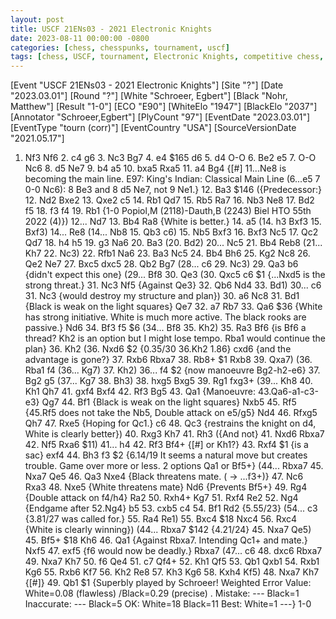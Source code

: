 ```yaml
---
layout: post
title: USCF 21ENs03 - 2021 Electronic Knights
date: 2023-08-11 00:00:00 -0800
categories: [chess, chesspunks, tournament, uscf]
tags: [chess, USCF, tournament, Electronic Knights, competitive chess, Chesspunks, strategy, analysis, results]
---
```


<link rel="stylesheet" type="text/css" href="https://pgn.chessbase.com/CBReplay.css"/>
<script src="https://pgn.chessbase.com/jquery-3.0.0.min.js"></script>
<script src="https://pgn.chessbase.com/cbreplay.js" type="text/javascript"></script>

<div class="cbreplay">
[Event "USCF  21ENs03 - 2021 Electronic Knights"]
[Site "?"]
[Date "2023.03.01"]
[Round "?"]
[White "Schroeer, Egbert"]
[Black "Nohr, Matthew"]
[Result "1-0"]
[ECO "E90"]
[WhiteElo "1947"]
[BlackElo "2037"]
[Annotator "Schroeer,Egbert"]
[PlyCount "97"]
[EventDate "2023.03.01"]
[EventType "tourn (corr)"]
[EventCountry "USA"]
[SourceVersionDate "2021.05.17"]

1. Nf3 Nf6 2. c4 g6 3. Nc3 Bg7 4. e4 $165 d6 5. d4 O-O 6. Be2 e5 7. O-O Nc6 8. d5 Ne7 9. b4 a5 10. bxa5 Rxa5 11. a4 Bg4 {[#] 11...Ne8 is becoming the main line. E97: King's Indian: Classical Main Line (6...e5 7 0-0 Nc6): 8 Be3 and 8 d5 Ne7, not 9 Ne1.} 12. Ba3 $146 ({Predecessor:} 12. Nd2 Bxe2 13. Qxe2 c5 14. Rb1 Qd7 15. Rb5 Ra7 16. Nb3 Ne8 17. Bd2 f5 18. f3 f4 19. Rb1 {1-0 Popiol,M (2118)-Dauth,B (2243) Biel HTO 55th 2022 (4)}) 12... Nd7 13. Bb4 Ra8 {White is better.} 14. a5 (14. h3 Bxf3 15. Bxf3) 14... Re8 (14... Nb8 15. Qb3 c6) 15. Nb5 Bxf3 16. Bxf3 Nc5 17. Qc2 Qd7 18. h4 h5 19. g3 Na6 20. Ba3 (20. Bd2) 20... Nc5 21. Bb4 Reb8 (21... Kh7 22. Nc3) 22. Rfb1 Na6 23. Ba3 Nc5 24. Bb4 Bh6 25. Kg2 Nc8 26. Qe2 Ne7 27. Bxc5 dxc5 28. Qb2 Bg7 (28... c6 29. Nc3) 29. Qa3 b6 {didn't expect this one} (29... Bf8 30. Qe3 (30. Qxc5 c6 $1 {...Nxd5 is the strong threat.} 31. Nc3 Nf5 {Against Qe3} 32. Qb6 Nd4 33. Bd1) 30... c6 31. Nc3 {would destroy my structure and plan}) 30. a6 Nc8 31. Bd1 {Black is weak on the light squares} Qe7 32. a7 Rb7 33. Qa6 $36 {White has strong initiative. White is much more active. The black rooks are passive.} Nd6 34. Bf3 f5 $6 (34... Bf8 35. Kh2) 35. Ra3 Bf6 {is Bf6 a thread? Kh2 is an option but I might lose tempo. Rba1 would continue the plan} 36. Kh2 (36. Nxd6 $2 {0.35/30 36.Kh2 1.86} cxd6 {and the advantage is gone?} 37. Rxb6 Rbxa7 38. Rb8+ $1 Rxb8 39. Qxa7) (36. Rba1 f4 (36... Kg7) 37. Kh2) 36... f4 $2 {now manoeuvre Bg2-h2-e6} 37. Bg2 g5 (37... Kg7 38. Bh3) 38. hxg5 Bxg5 39. Rg1 fxg3+ (39... Kh8 40. Kh1 Qh7 41. gxf4 Bxf4 42. Rf3 Bg5 43. Qa1 {Manoeuvre: 43.Qa6-a1-c3-e3} Qg7 44. Bf1 {Black is weak on the light squares} Nxb5 45. Rf5 {45.Rf5 does not take the Nb5, Double attack on e5/g5} Nd4 46. Rfxg5 Qh7 47. Rxe5 {Hoping for Qc1.} c6 48. Qc3 {restrains the knight on d4, White is clearly better}) 40. Rxg3 Kh7 41. Rh3 ({And not} 41. Nxd6 Rbxa7 42. Nf5 Rxa6 $11) 41... h4 42. Rf3 Bf4+ {[#] or Kh1?} 43. Rxf4 $1 {is a sac} exf4 44. Bh3 f3 $2 {6.14/19 It seems a natural move but creates trouble. Game over more or less. 2 options Qa1 or Bf5+} (44... Rbxa7 45. Nxa7 Qe5 46. Qa3 Nxe4 {Black threatens mate. ( -> ...f3+)} 47. Nc6 Rxa3 48. Nxe5 {White threatens mate} Nd6 {Prevents Bf5+} 49. Rg4 {Double attack on f4/h4} Ra2 50. Rxh4+ Kg7 51. Rxf4 Re2 52. Ng4 {Endgame after 52.Ng4} b5 53. cxb5 c4 54. Bf1 Rd2 {5.55/23} (54... c3 {3.81/27 was called for.} 55. Ra4 Re1) 55. Bxc4 $18 Nxc4 56. Rxc4 {White is clearly winning}) (44... Rbxa7 $142 {4.21/24} 45. Nxa7 Qe5) 45. Bf5+ $18 Kh6 46. Qa1 {Against Rbxa7. Intending Qc1+ and mate.} Nxf5 47. exf5 {f6 would now be deadly.} Rbxa7 (47... c6 48. dxc6 Rbxa7 49. Nxa7 Kh7 50. f6 Qe4 51. c7 Qf4+ 52. Kh1 Qf5 53. Qb1 Qxb1 54. Rxb1 Kg6 55. Rxb6 Kf7 56. Kh2 Re8 57. Kh3 Kg6 58. Kxh4 Kf5) 48. Nxa7 Kh7 {[#]} 49. Qb1 $1 {Superbly played by Schroeer!   Weighted Error Value: White=0.08 (flawless) /Black=0.29 (precise) .  Mistake:       	---       	Black=1      Inaccurate:     	---       	Black=5      OK:         	White=18    	Black=11     Best:        	White=1     	---} 1-0
</div>
